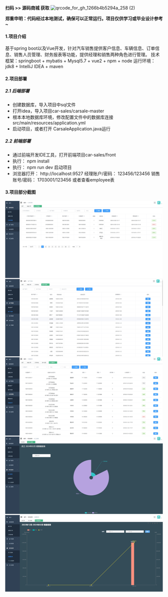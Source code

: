 **扫码 >> 源码商城 获取** ![qrcode_for_gh_1266b4b5294a_258 (2)](https://github.com/user-attachments/assets/45838afd-19a8-4cdc-bdd5-74b9c76fb241)

**郑重申明：代码经过本地测试，确保可以正常运行。项目仅供学习或毕业设计参考~**

#### 1.项目介绍
基于spring boot以及Vue开发，针对汽车销售提供客户信息、车辆信息、订单信息、销售人员管理、财务报表等功能，提供经理和销售两种角色进行管理。
技术框架：springboot + mybatis + Mysql5.7 + vue2 + npm + node
运行环境：jdk8 + IntelliJ IDEA + maven

#### 2.项目部署
##### 2.1 后端部署

- 创建数据库，导入项目中sql文件
- 打开idea，导入项目car-sales/carsale-master
- 根本本地数据库环境，修改配置文件中的数据库连接 src/main/resources/application.yml
- 启动项目，或者打开 CarsaleApplication.java运行

##### 2.2 前端部署

- 通过前端开发IDE工具，打开前端项目car-sales/front
- 执行： npm install
- 执行： npm run dev 启动项目
- 浏览器打开： http://localhost:9527  经理账户/密码： 123456/123456  销售账号/密码： 1703001/123456  或者查看employee表

#### 3.项目部分截图
![输入图片说明](1.png)
![输入图片说明](2.png)
![输入图片说明](3.png)![输入图片说明](4.png)![输入图片说明](5.png)
